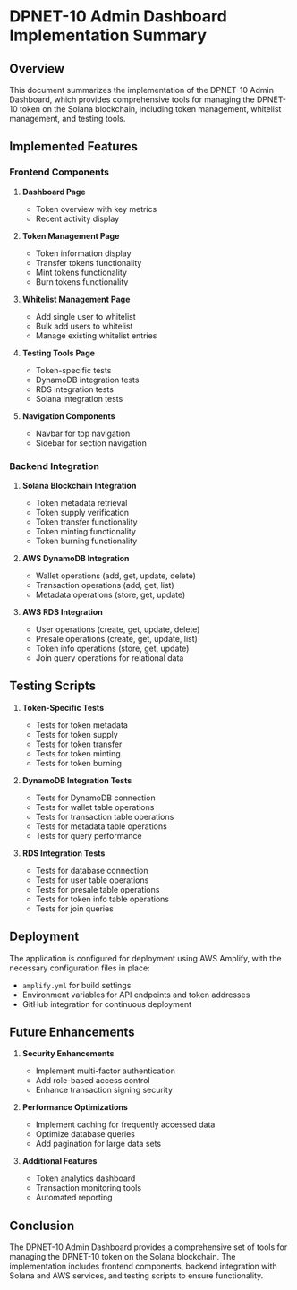 # DPNET-10 Admin Dashboard Implementation Summary

## Overview

This document summarizes the implementation of the DPNET-10 Admin Dashboard, which provides comprehensive tools for managing the DPNET-10 token on the Solana blockchain, including token management, whitelist management, and testing tools.

## Implemented Features

### Frontend Components

1. **Dashboard Page**
   - Token overview with key metrics
   - Recent activity display

2. **Token Management Page**
   - Token information display
   - Transfer tokens functionality
   - Mint tokens functionality
   - Burn tokens functionality

3. **Whitelist Management Page**
   - Add single user to whitelist
   - Bulk add users to whitelist
   - Manage existing whitelist entries

4. **Testing Tools Page**
   - Token-specific tests
   - DynamoDB integration tests
   - RDS integration tests
   - Solana integration tests

5. **Navigation Components**
   - Navbar for top navigation
   - Sidebar for section navigation

### Backend Integration

1. **Solana Blockchain Integration**
   - Token metadata retrieval
   - Token supply verification
   - Token transfer functionality
   - Token minting functionality
   - Token burning functionality

2. **AWS DynamoDB Integration**
   - Wallet operations (add, get, update, delete)
   - Transaction operations (add, get, list)
   - Metadata operations (store, get, update)

3. **AWS RDS Integration**
   - User operations (create, get, update, delete)
   - Presale operations (create, get, update, list)
   - Token info operations (store, get, update)
   - Join query operations for relational data

## Testing Scripts

1. **Token-Specific Tests**
   - Tests for token metadata
   - Tests for token supply
   - Tests for token transfer
   - Tests for token minting
   - Tests for token burning

2. **DynamoDB Integration Tests**
   - Tests for DynamoDB connection
   - Tests for wallet table operations
   - Tests for transaction table operations
   - Tests for metadata table operations
   - Tests for query performance

3. **RDS Integration Tests**
   - Tests for database connection
   - Tests for user table operations
   - Tests for presale table operations
   - Tests for token info table operations
   - Tests for join queries

## Deployment

The application is configured for deployment using AWS Amplify, with the necessary configuration files in place:

- `amplify.yml` for build settings
- Environment variables for API endpoints and token addresses
- GitHub integration for continuous deployment

## Future Enhancements

1. **Security Enhancements**
   - Implement multi-factor authentication
   - Add role-based access control
   - Enhance transaction signing security

2. **Performance Optimizations**
   - Implement caching for frequently accessed data
   - Optimize database queries
   - Add pagination for large data sets

3. **Additional Features**
   - Token analytics dashboard
   - Transaction monitoring tools
   - Automated reporting

## Conclusion

The DPNET-10 Admin Dashboard provides a comprehensive set of tools for managing the DPNET-10 token on the Solana blockchain. The implementation includes frontend components, backend integration with Solana and AWS services, and testing scripts to ensure functionality.
